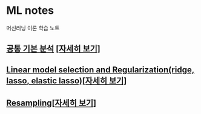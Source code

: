 # ML notes
머신러닝 이론 학습 노트
## [공통 기본 분석](https://github.com/lee-kyubong/ML/tree/master/basic-analysis) [[자세히 보기]](https://github.com/lee-kyubong/ML/tree/master/basic-analysis)
## [Linear model selection and Regularization(ridge, lasso, elastic lasso)](https://github.com/lee-kyubong/ML/tree/master/linear-model-selection-and-regularization)[[자세히 보기]](https://github.com/lee-kyubong/ML/tree/master/linear-model-selection-and-regularization)
## [Resampling](https://github.com/lee-kyubong/ML/tree/master/resampling)[[자세히 보기]](https://github.com/lee-kyubong/ML/tree/master/resampling)
